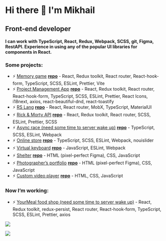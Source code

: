 # Hi there 👋 I'm Mikhail
## Front-end developer
#### I can work with TypeScript, React, Redux, Webpack, SCSS, git, Figma, RestAPI. Experience in using any of the popular UI libraries for components in React.

### Some projects:
- ⚡ [Memory game](https://nos64-memory-game.netlify.app) [**repo**](https://github.com/nos64/memory-game-react) - React, Redux toolkit, React router, React-hook-form, TypeScript, SCSS, ESLint, Prettier, Vite
- ⚡ [Project Management App](https://rss-project-management-app.netlify.app/) [**repo**](https://github.com/nos64/task-manager_clone) - React, Redux toolkit, React router, React-hook-form, TypeScript, SCSS, ESLint, Prettier, React Icons, i18next, axios, react-beautiful-dnd, react-toastify
- ⚡ [RS Lang](https://nos64-rslang.netlify.app/) [**repo**](https://github.com/nos64/rs-lang) - React, React router, MobX, TypeScript, MaterialUI
- ⚡ [Rick & Morty API](https://nos64-module06.netlify.app/) [**repo**](https://github.com/nos64/rss_react-clone/tree/module06/first-app) - React, Redux toolkit, React router, SCSS, ESLint, Prettier, SCSS
- ⚡ [Async race (need some time to server wake up)](https://nos64.github.io/rs_asinc-race/dist/) [**repo**](https://github.com/nos64/rs_asinc-race) - TypeScript, SCSS, ESLint, Webpack
- ⚡ [Online store](https://nos64.github.io/rs_online-store/dist/) [**repo**](https://github.com/nos64/rs_online-store) - TypeScript, SCSS, ESLint, Webpack, nouislider
- ⚡ [Virtual keyboard](https://nos64.github.io/virtual-keyboard/src/) [**repo**](https://github.com/nos64/virtual-keyboard/tree/develop) - JavaScript, ESLint, Webpack
- ⚡ [Shelter](https://nos64.github.io/shelter/pages/main/) [**repo**](https://github.com/nos64/shelter) - HTML (pixel-perfect Figma), CSS, JavaScript
- ⚡ [Photographer’s portfolio](https://nos64.github.io/portfolio/) [**repo**](https://github.com/nos64/portfolio)  - HTML (pixel-perfect Figma), CSS, JavaScript
- ⚡ [Custom video player](https://nos64.github.io/custom-video/) [**repo**](https://github.com/nos64/custom-video)  - HTML, CSS, JavaScript

### Now I’m working:
 - ⚡ [YourMeal food shop (need some time to server wake up)](https://github.com/nos64/methed_burger) -  React, Redux toolkit, redux-persist, React router, React-hook-form, TypeScript, SCSS, ESLint, Prettier, axios

<a href="https://github.com/nos64">
  <img align="center" src="https://github-readme-stats.vercel.app/api/top-langs/?username=nos64&layout=compact" />
</a>



![](https://komarev.com/ghpvc/?username=nos64)
</h3>
